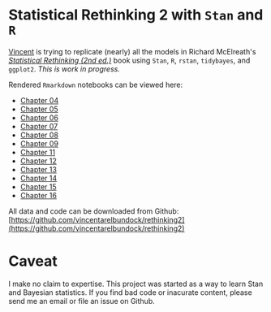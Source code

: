 # Statistical Rethinking 2 with `Stan` and `R`

[Vincent](http://arelbundock.com) is trying to replicate (nearly) all the models in Richard McElreath's [*Statistical Rethinking (2nd ed.)*](https://xcelab.net/rm/statistical-rethinking/) book using `Stan`, `R`, `rstan`, `tidybayes`, and `ggplot2`. *This is work in progress.*

Rendered `Rmarkdown` notebooks can be viewed here:

* [Chapter 04](https://vincentarelbundock.github.io/rethinking2/04.html)
* [Chapter 05](https://vincentarelbundock.github.io/rethinking2/05.html)
* [Chapter 06](https://vincentarelbundock.github.io/rethinking2/06.html)
* [Chapter 07](https://vincentarelbundock.github.io/rethinking2/07.html)
* [Chapter 08](https://vincentarelbundock.github.io/rethinking2/08.html)
* [Chapter 09](https://vincentarelbundock.github.io/rethinking2/09.html)
* [Chapter 11](https://vincentarelbundock.github.io/rethinking2/11.html)
* [Chapter 12](https://vincentarelbundock.github.io/rethinking2/12.html)
* [Chapter 13](https://vincentarelbundock.github.io/rethinking2/13.html)
* [Chapter 14](https://vincentarelbundock.github.io/rethinking2/14.html)
* [Chapter 15](https://vincentarelbundock.github.io/rethinking2/15.html)
* [Chapter 16](https://vincentarelbundock.github.io/rethinking2/16.html)

All data and code can be downloaded from Github: [https://github.com/vincentarelbundock/rethinking2](https://github.com/vincentarelbundock/rethinking2)

# Caveat

I make no claim to expertise. This project was started as a way to learn Stan and Bayesian statistics. If you find bad code or inacurate content, please send me an email or file an issue on Github.
